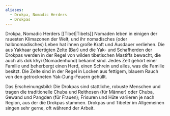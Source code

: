 ```yaml
---
aliases:
  - Drokpa, Nomadic Herders
  - Drokpas
---
```

Drokpa, Nomadic Herders
[[Tibet|Tibets]] Nomaden leben in einigen der rauesten Klimazonen der Welt, und ihr nomadisches (oder halbnomadisches) Leben hat ihnen große Kraft und Ausdauer verliehen. Die aus Yakhaar gefertigten Zelte (Bar) und die Yak- und Schafherden der Drokpas werden in der Regel von wilden tibetischen Mastiffs bewacht, die auch als dok khyi (Nomadenhund) bekannt sind. Jedes Zelt gehört einer Familie und beherbergt einen Herd, einen Schrein und alles, was die Familie besitzt. Die Zelte sind in der Regel in Locken aus fettigem, blauem Rauch von den getrockneten Yak-Dung-Feuern gehüllt.

Das Erscheinungsbild: Die Drokpas sind stattliche, robuste Menschen und tragen die traditionelle Chuba und Reithosen (für Männer) oder Chuba, Gewand und Pangden (für Frauen); Frisuren und Hüte variieren je nach Region, aus der die Drokpas stammen. Drokpas und Tibeter im Allgemeinen singen sehr gerne, oft während der Arbeit.